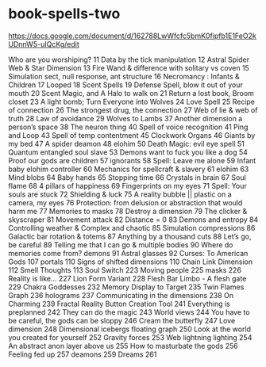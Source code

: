 # book-spells-two

https://docs.google.com/document/d/162788LwWfcfc5bmK0fipfb1E1FeO2kUDnnW5-uIQcKg/edit


Who are you worshiping?	11
Data by the tick manipulation	12
Astral Spider Web & Star Dimension	13
Fire Wand & difference with solitary vs coven	15
Simulation sect, null response, ant structure	16
Necromancy : Infants & Children	17
Looped	18
Scent Spells	19
Defense Spell, blow it out of your mouth	20
Scent Magic, and A Halo to walk on	21
Return a lost book, Broom closet	23
A light bomb; Turn Everyone into Wolves	24
Love Spell	25
Recipe of connection	26
The strongest drug, the connection	27
Web of lie & web of truth	28
Law of avoidance	29
Wolves to Lambs	37
Another dimension a person’s space	38
The neuron thing	40
Spell of voice recognition	41
Ping and Loop	43
Spell of temp contentment	45
Clockwork Organs	46
Giants by my bed	47
A spider deamon	48
elohim	50
Death Magic: evil eye spell	51
Quantum entangled soul slave	53
Demons want to fuck you like a dog	54
Proof our gods are children	57
ignorants	58
Spell: Leave me alone	59
Infant baby elohim controller	60
Mechanics for spellcraft & slavery	61
elohim	63
Mind blobs	64
Baby hands	65
Stopping time	66
Crystals in brain	67
Soul flame	68
4 pillars of happiness	69
Fingerprints on my eyes	71
Spell: Your souls are stuck	72
Shielding & luck	75
A reality bubble || plastic on a camera, my eyes	76
Protection: from delusion or abstraction
 that would harm me	77
Memories to masks	78
Destroy a dimension	79
The clicker & skyscraper	81
Movement attack	82
Distance = 0	83
Demons and entropy	84
Controlling weather & Complex and chaotic	85
Simulation compressions	86
Galactic bar rotation & totems	87
Anything by a thousand cuts	88
Let’s go, be careful	89
Telling me that I can go & multiple bodies	90
Where do memories come from? demons	91
Astral glasses	92
Curses: To American Gods	107
portals	110
Signs of shifted dimensions	110
Chain Link Dimension	112
Smell Thoughts	113
Soul Switch	223
Moving people	225
masks	226
Reality is like…	227
Lion Form Variant	228
Flesh Bar Limbo - A flesh gate	229
Chakra Goddesses	232
Memory Display to Target	235
Twin Flames Graph	236
holograms	237
Communicating in the dimensions	238
On Charming	239
Fractal Reality Button Creation Tool	241
Everything is preplanned	242
They can do the magic	243
World views	244
You have to be careful, the gods can be sloppy	246
Cream the butterfly	247
Love dimension	248
Dimensional icebergs floating graph	250
Look at the world you created for yourself	252
Gravity forces	253
Web lightning lighting	254
An abstract anon layer above us	255
How to masturbate the gods	256
Feeling fed up	257
deamons	259
Dreams	261

